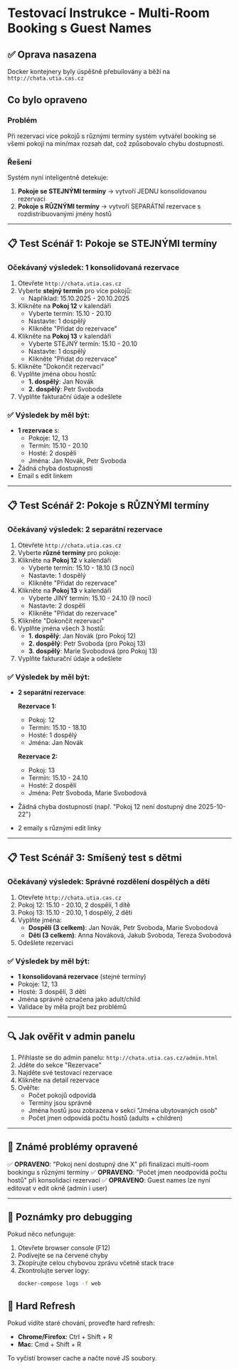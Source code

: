 # Testovací Instrukce - Multi-Room Booking s Guest Names

## ✅ Oprava nasazena

Docker kontejnery byly úspěšně přebuilovány a běží na `http://chata.utia.cas.cz`

## Co bylo opraveno

### Problém

Při rezervaci více pokojů s různými termíny systém vytvářel booking se všemi pokoji na min/max rozsah dat, což způsobovalo chybu dostupnosti.

### Řešení

Systém nyní inteligentně detekuje:

1. **Pokoje se STEJNÝMI termíny** → vytvoří JEDNU konsolidovanou rezervaci
2. **Pokoje s RŮZNÝMI termíny** → vytvoří SEPARÁTNÍ rezervace s rozdistribuovanými jmény hostů

---

## 📋 Test Scénář 1: Pokoje se STEJNÝMI termíny

### Očekávaný výsledek: 1 konsolidovaná rezervace

1. Otevřete `http://chata.utia.cas.cz`
2. Vyberte **stejný termín** pro více pokojů:
   - Například: 15.10.2025 - 20.10.2025
3. Klikněte na **Pokoj 12** v kalendáři
   - Vyberte termín: 15.10 - 20.10
   - Nastavte: 1 dospělý
   - Klikněte "Přidat do rezervace"
4. Klikněte na **Pokoj 13** v kalendáři
   - Vyberte STEJNÝ termín: 15.10 - 20.10
   - Nastavte: 1 dospělý
   - Klikněte "Přidat do rezervace"
5. Klikněte "Dokončit rezervaci"
6. Vyplňte jména obou hostů:
   - **1. dospělý**: Jan Novák
   - **2. dospělý**: Petr Svoboda
7. Vyplňte fakturační údaje a odešlete

### ✅ Výsledek by měl být:

- **1 rezervace** s:
  - Pokoje: 12, 13
  - Termín: 15.10 - 20.10
  - Hosté: 2 dospělí
  - Jména: Jan Novák, Petr Svoboda
- Žádná chyba dostupnosti
- Email s edit linkem

---

## 📋 Test Scénář 2: Pokoje s RŮZNÝMI termíny

### Očekávaný výsledek: 2 separátní rezervace

1. Otevřete `http://chata.utia.cas.cz`
2. Vyberte **různé termíny** pro pokoje:
3. Klikněte na **Pokoj 12** v kalendáři
   - Vyberte termín: 15.10 - 18.10 (3 noci)
   - Nastavte: 1 dospělý
   - Klikněte "Přidat do rezervace"
4. Klikněte na **Pokoj 13** v kalendáři
   - Vyberte JINÝ termín: 15.10 - 24.10 (9 nocí)
   - Nastavte: 2 dospělí
   - Klikněte "Přidat do rezervace"
5. Klikněte "Dokončit rezervaci"
6. Vyplňte jména všech 3 hostů:
   - **1. dospělý**: Jan Novák (pro Pokoj 12)
   - **2. dospělý**: Petr Svoboda (pro Pokoj 13)
   - **3. dospělý**: Marie Svobodová (pro Pokoj 13)
7. Vyplňte fakturační údaje a odešlete

### ✅ Výsledek by měl být:

- **2 separátní rezervace**:

  **Rezervace 1:**
  - Pokoj: 12
  - Termín: 15.10 - 18.10
  - Hosté: 1 dospělý
  - Jména: Jan Novák

  **Rezervace 2:**
  - Pokoj: 13
  - Termín: 15.10 - 24.10
  - Hosté: 2 dospělí
  - Jména: Petr Svoboda, Marie Svobodová

- Žádná chyba dostupnosti (např. "Pokoj 12 není dostupný dne 2025-10-22")
- 2 emaily s různými edit linky

---

## 📋 Test Scénář 3: Smíšený test s dětmi

### Očekávaný výsledek: Správné rozdělení dospělých a dětí

1. Otevřete `http://chata.utia.cas.cz`
2. Pokoj 12: 15.10 - 20.10, 2 dospělí, 1 dítě
3. Pokoj 13: 15.10 - 20.10, 1 dospělý, 2 děti
4. Vyplňte jména:
   - **Dospělí (3 celkem)**: Jan Novák, Petr Svoboda, Marie Svobodová
   - **Děti (3 celkem)**: Anna Nováková, Jakub Svoboda, Tereza Svobodová
5. Odešlete rezervaci

### ✅ Výsledek by měl být:

- **1 konsolidovaná rezervace** (stejné termíny)
- Pokoje: 12, 13
- Hosté: 3 dospělí, 3 děti
- Jména správně označena jako adult/child
- Validace by měla projít bez problémů

---

## 🔍 Jak ověřit v admin panelu

1. Přihlaste se do admin panelu: `http://chata.utia.cas.cz/admin.html`
2. Jděte do sekce "Rezervace"
3. Najděte své testovací rezervace
4. Klikněte na detail rezervace
5. Ověřte:
   - Počet pokojů odpovídá
   - Termíny jsou správné
   - Jména hostů jsou zobrazena v sekci "Jména ubytovaných osob"
   - Počet jmen odpovídá počtu hostů (adults + children)

---

## 🐛 Známé problémy opravené

✅ **OPRAVENO**: "Pokoj není dostupný dne X" při finalizaci multi-room bookingu s různými termíny
✅ **OPRAVENO**: "Počet jmen neodpovídá počtu hostů" při konsolidaci rezervací
✅ **OPRAVENO**: Guest names lze nyní editovat v edit okně (admin i user)

---

## 📝 Poznámky pro debugging

Pokud něco nefunguje:

1. Otevřete browser console (F12)
2. Podívejte se na červené chyby
3. Zkopírujte celou chybovou zprávu včetně stack trace
4. Zkontrolujte server logy:
   ```bash
   docker-compose logs -f web
   ```

## 🚀 Hard Refresh

Pokud vidíte staré chování, proveďte hard refresh:

- **Chrome/Firefox**: Ctrl + Shift + R
- **Mac**: Cmd + Shift + R

To vyčistí browser cache a načte nové JS soubory.
